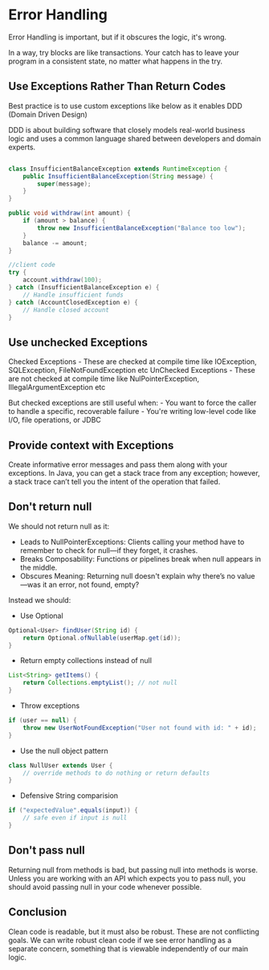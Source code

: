 # Error Handling

Error Handling is important, but if it obscures the logic, it's wrong.

In a way, try blocks are like transactions. Your catch has to leave your program in a
consistent state, no matter what happens in the try.

## Use Exceptions Rather Than Return Codes

Best practice is to use custom exceptions like below as it enables DDD (Domain Driven Design)

DDD is about building software that closely models real-world business logic and uses a common 
language shared between developers and domain experts.

```java

class InsufficientBalanceException extends RuntimeException {
    public InsufficientBalanceException(String message) {
        super(message);
    }
}

public void withdraw(int amount) {
    if (amount > balance) {
        throw new InsufficientBalanceException("Balance too low");
    }
    balance -= amount;
}

//client code
try {
    account.withdraw(100);
} catch (InsufficientBalanceException e) {
    // Handle insufficient funds
} catch (AccountClosedException e) {
    // Handle closed account
}

```

## Use unchecked Exceptions

Checked Exceptions - These are checked at compile time like IOException, SQLException, FileNotFoundException etc
UnChecked Exceptions - These are not checked at compile time like NulPointerException, IllegalArgumentException etc

But checked exceptions are still useful when:
	- You want to force the caller to handle a specific, recoverable failure
	- You're writing low-level code like I/O, file operations, or JDBC

## Provide context with Exceptions

Create informative error messages and pass them along with your exceptions. In Java, you can get a stack trace from 
any exception; however, a stack trace can’t tell you the intent of the operation that failed.

## Don't return null

We should not return null as it:

- Leads to NullPointerExceptions: Clients calling your method have to remember to check for null—if they forget,
 it crashes.
- Breaks Composability: Functions or pipelines break when null appears in the middle.
- Obscures Meaning: Returning null doesn't explain why there’s no value—was it an error, not found, empty?

Instead we should:

- Use Optional

```java
Optional<User> findUser(String id) {
    return Optional.ofNullable(userMap.get(id));
}
```

- Return empty collections instead of null

```java
List<String> getItems() {
    return Collections.emptyList(); // not null
}
```

- Throw exceptions

```java
if (user == null) {
    throw new UserNotFoundException("User not found with id: " + id);
}
```

- Use the null object pattern

```java
class NullUser extends User {
    // override methods to do nothing or return defaults
}
```

- Defensive String comparision

```java
if ("expectedValue".equals(input)) {
    // safe even if input is null
}
```

## Don't pass null

Returning null from methods is bad, but passing null into methods is worse. Unless you
are working with an API which expects you to pass null, you should avoid passing null in
your code whenever possible.

## Conclusion

Clean code is readable, but it must also be robust. These are not conflicting goals. We can
write robust clean code if we see error handling as a separate concern, something that is
viewable independently of our main logic.